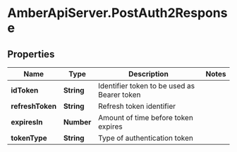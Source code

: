 # AmberApiServer.PostAuth2Response

## Properties
Name | Type | Description | Notes
------------ | ------------- | ------------- | -------------
**idToken** | **String** | Identifier token to be used as Bearer token | 
**refreshToken** | **String** | Refresh token identifier | 
**expiresIn** | **Number** | Amount of time before token expires | 
**tokenType** | **String** | Type of authentication token | 
